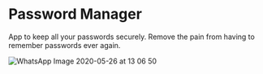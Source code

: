 Password Manager
===========
App to keep all your passwords securely.
Remove the pain from having to remember passwords ever again.

![WhatsApp Image 2020-05-26 at 13 06 50](https://user-images.githubusercontent.com/57751387/82891225-0cdc7600-9f56-11ea-897f-023d658ceeb5.jpeg)
